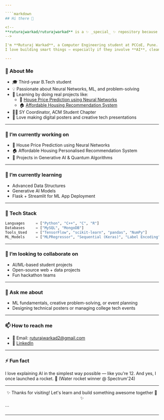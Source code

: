 ```yaml
---

````markdown
## Hi there 👋

<!--
**ruturajwarkad/ruturajwarkad** is a ✨ _special_ ✨ repository because its `README.md` (this file) appears on your GitHub profile.
-->

I'm **Ruturaj Warkad**, a Computer Engineering student at PCCoE, Pune.  
I love building smart things — especially if they involve **AI**, clean UI, or solving real-world problems.

---
```


### 🚀 About Me

- 🎓 Third-year B.Tech student  
- 💡 Passionate about Neural Networks, ML, and problem-solving  
- 🧠 Learning by doing real projects like:  
  - 🔮 [House Price Prediction using Neural Networks](https://github.com/your-username/House-Price-Prediction-using-Neural-Network)  
  - 🏠 [Affordable Housing Recommendation System](https://github.com/your-username/Affordable-Housing-Personalised-Recommendation-System)  
- 👨‍💼 SY Coordinator, ACM Student Chapter  
- 🎨 Love making digital posters and creative tech presentations

---

### 🔭 I’m currently working on

- 🧠 House Price Prediction using Neural Networks  
- 🏠 Affordable Housing Personalised Recommendation System  
- 🎯 Projects in Generative AI & Quantum Algorithms  

---

### 🌱 I’m currently learning

- Advanced Data Structures  
- Generative AI Models  
- Flask + Streamlit for ML App Deployment  

---

### 🧰 Tech Stack

```python
Languages     = ["Python", "C++", "C", "R"]
Databases     = ["MySQL", "MongoDB"]
Tools_Used    = ["TensorFlow", "scikit-learn", "pandas", "NumPy"]
ML_Models     = ["MLPRegressor", "Sequential (Keras)", "Label Encoding"]
````

---

### 👯 I’m looking to collaborate on

* AI/ML-based student projects
* Open-source web + data projects
* Fun hackathon teams

---

### 💬 Ask me about

* ML fundamentals, creative problem-solving, or event planning
* Designing technical posters or managing college tech events

---

### 📫 How to reach me

* 📧 Email: [ruturajwarkad2@gmail.com](mailto:ruturajwarkad2@gmail.com)
* 💼 [LinkedIn](https://www.linkedin.com/in/ruturaj-warkad/)

---

### ⚡ Fun fact

I love explaining AI in the simplest way possible — like you're 12.
And yes, I once launched a rocket. 🚀 (Water rocket winner @ Spectrum'24)

---

<p align="center">✨ Thanks for visiting! Let's learn and build something awesome together 🤝 ✨</p>
```

---
